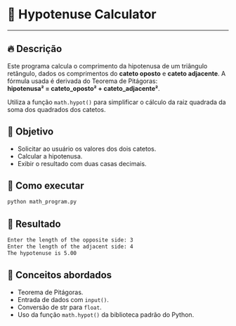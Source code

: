 # 📐 Hypotenuse Calculator

---

## 🔥 Descrição

Este programa calcula o comprimento da hipotenusa de um triângulo retângulo, dados os comprimentos do **cateto oposto** e **cateto adjacente**. A fórmula usada é derivada do Teorema de Pitágoras:  
**hipotenusa² = cateto_oposto² + cateto_adjacente²**.

Utiliza a função `math.hypot()` para simplificar o cálculo da raiz quadrada da soma dos quadrados dos catetos.

## 📌 Objetivo

- Solicitar ao usuário os valores dos dois catetos.
- Calcular a hipotenusa.
- Exibir o resultado com duas casas decimais.

## 🧪 Como executar

```bash
python math_program.py
```

## 🚀 Resultado

```bash
Enter the length of the opposite side: 3
Enter the length of the adjacent side: 4
The hypotenuse is 5.00
```

## 📘 Conceitos abordados
- Teorema de Pitágoras.
- Entrada de dados com `input()`.
- Conversão de str para `float`.
- Uso da função `math.hypot()` da biblioteca padrão do Python.